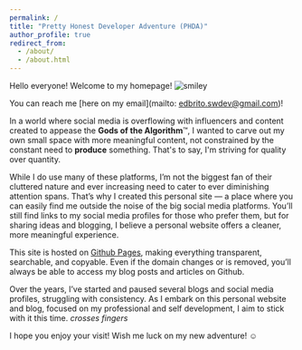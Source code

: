 ```yaml
---
permalink: /
title: "Pretty Honest Developer Adventure (PHDA)"
author_profile: true
redirect_from: 
  - /about/
  - /about.html
---
```


Hello everyone! Welcome to my homepage! ![smiley](https://github.githubassets.com/images/icons/emoji/unicode/1f60a.png)

You can reach me [here on my email](mailto: edbrito.swdev@gmail.com)!

In a world where social media is overflowing with influencers and content created to appease the **Gods of the Algorithm**&trade;, I wanted to carve out my own small space with more meaningful content, not constrained by the constant need to **produce** something. That's to say, I'm striving for quality over quantity.

While I do use many of these platforms, I’m not the biggest fan of their cluttered nature and ever increasing need to cater to ever diminishing attention spans. That’s why I created this personal site — a place where you can easily find me outside the noise of the big social media platforms. You’ll still find links to my social media profiles for those who prefer them, but for sharing ideas and blogging, I believe a personal website offers a cleaner, more meaningful experience.

This site is hosted on [Github Pages](https://www.github.com/edbrito-swdev/edbrito-swdev.github.io), making everything transparent, searchable, and copyable. Even if the domain changes or is removed, you’ll always be able to access my blog posts and articles on Github.

Over the years, I’ve started and paused several blogs and social media profiles, struggling with consistency. As I embark on this personal website and blog, focused on my professional and self development, I aim to stick with it this time. *crosses fingers*

I hope you enjoy your visit! Wish me luck on my new adventure! :relaxed:
